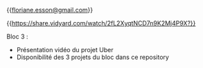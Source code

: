 {{floriane.esson@gmail.com}}

{{https://share.vidyard.com/watch/2fL2XyqtNCD7n9K2Mj4P9X?}}

Bloc 3 :

- Présentation vidéo du projet Uber
- Disponibilité des 3 projets du bloc dans ce repository